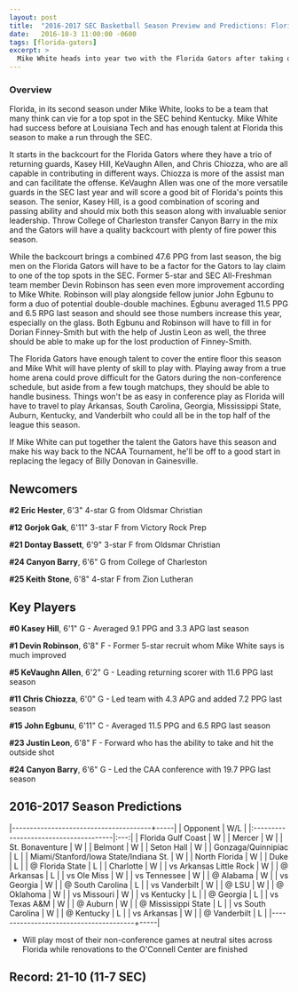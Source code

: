 ```yaml
---
layout: post
title:  "2016-2017 SEC Basketball Season Preview and Predictions: Florida Gators"
date:   2016-10-3 11:00:00 -0600
tags: [florida-gators]
excerpt: >
  Mike White heads into year two with the Florida Gators after taking over from the legendary Billy Donovan. With a wide open SEC, the Florida Gators are tabbed as one of the teams that could make a case for the top behind the Kentucky Wildcats.
---
```

### Overview
Florida, in its second season under Mike White, looks to be a team that many think can vie for a top spot in the SEC behind Kentucky. Mike White had success before at Louisiana Tech and has enough talent at Florida this season to make a run through the SEC.

It starts in the backcourt for the Florida Gators where they have a trio of returning guards, Kasey Hill, KeVaughn Allen, and Chris Chiozza, who are all capable in contributing in different ways. Chiozza is more of the assist man and can facilitate the offense. KeVaughn Allen was one of the more versatile guards in the SEC last year and will score a good bit of Florida's points this season. The senior, Kasey Hill, is a good combination of scoring and passing ability and should mix both this season along with invaluable senior leadership. Throw College of Charleston transfer Canyon Barry in the mix and the Gators will have a quality backcourt with plenty of fire power this season.

While the backcourt brings a combined 47.6 PPG from last season, the big men on the Florida Gators will have to be a factor for the Gators to lay claim to one of the top spots in the SEC. Former 5-star and SEC All-Freshman team member Devin Robinson has seen even more improvement according to Mike White. Robinson will play alongside fellow junior John Egbunu to form a duo of potential double-double machines. Egbunu averaged 11.5 PPG and 6.5 RPG last season and should see those numbers increase this year, especially on the glass. Both Egbunu and Robinson will have to fill in for Dorian Finney-Smith but with the help of Justin Leon as well, the three should be able to make up for the lost production of Finney-Smith.

The Florida Gators have enough talent to cover the entire floor this season and Mike Whit will have plenty of skill to play with. Playing away from a true home arena could prove difficult for the Gators during the non-conference schedule, but aside from a few tough matchups, they should be able to handle business. Things won't be as easy in conference play as Florida will have to travel to play Arkansas, South Carolina, Georgia, Mississippi State, Auburn, Kentucky, and Vanderbilt who could all be in the top half of the league this season.

If Mike White can put together the talent the Gators have this season and make his way back to the NCAA Tournament, he'll be off to a good start in replacing the legacy of Billy Donovan in Gainesville.


## Newcomers

**\#2 Eric Hester**, 6'3" 4-star G from Oldsmar Christian

**\#12 Gorjok Gak**, 6'11" 3-star F from Victory Rock Prep

**\#21 Dontay Bassett**, 6'9" 3-star F from Oldsmar Christian

**\#24 Canyon Barry**, 6'6" G from College of Charleston

**\#25 Keith Stone**, 6'8" 4-star F from Zion Lutheran


## Key Players

**\#0 Kasey Hill**, 6'1" G - Averaged 9.1 PPG and 3.3 APG last season

**\#1 Devin Robinson**, 6'8" F - Former 5-star recruit whom Mike White says is much improved

**\#5 KeVaughn Allen**, 6'2" G - Leading returning scorer with 11.6 PPG last season

**\#11 Chris Chiozza**, 6'0" G - Led team with 4.3 APG and added 7.2 PPG last season

**\#15 John Egbunu**, 6'11" C - Averaged 11.5 PPG and 6.5 RPG last season

**\#23 Justin Leon**, 6'8" F - Forward who has the ability to take and hit the outside shot

**\#24 Canyon Barry**, 6'6" G - Led the CAA conference with 19.7 PPG last season


## 2016-2017 Season Predictions

|---------------------------------------+-----|
| Opponent                              | W/L |
|:--------------------------------------|:---:|
| Florida Gulf Coast                    | W   |
| Mercer                                | W   |
| St. Bonaventure                       | W   |
| Belmont                               | W   |
| Seton Hall                            | W   |
| Gonzaga/Quinnipiac                    | L   |
| Miami/Stanford/Iowa State/Indiana St. | W   |
| North Florida                         | W   |
| Duke                                  | L   |
| @ Florida State                       | L   |
| Charlotte                             | W   |
| vs Arkansas Little Rock               | W   |
| @ Arkansas                            | L   |
| vs Ole Miss                           | W   |
| vs Tennessee                          | W   |
| @ Alabama                             | W   |
| vs Georgia                            | W   |
| @ South Carolina                      | L   |
| vs Vanderbilt                         | W   |
| @ LSU                                 | W   |
| @ Oklahoma                            | W   |
| vs Missouri                           | W   |
| vs Kentucky                           | L   |
| @ Georgia                             | L   |
| vs Texas A&M                          | W   |
| @ Auburn                              | W   |
| @ Mississippi State                   | L   |
| vs South Carolina                     | W   |
| @ Kentucky                            | L   |
| vs Arkansas                           | W   |
| @ Vanderbilt                          | L   |
|---------------------------------------+-----|

* Will play most of their non-conference games at neutral sites across Florida while renovations to the O'Connell Center are finished

## Record: 21-10 (11-7 SEC)

